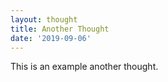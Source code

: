 ```yaml
---
layout: thought
title: Another Thought
date: '2019-09-06'
---
```


This is an example another thought.

